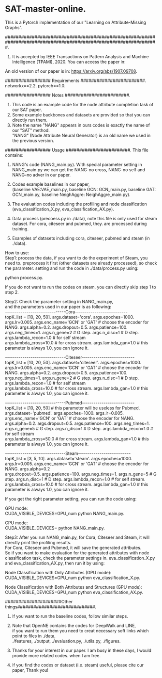# SAT-master-online. 
This is a Pytorch implementation of our "Learning on Attribute-Missing Graphs".  
 
 #################################################################################################################. 
1. It is accepted by IEEE Transactions on Pattern Analysis and Machine Intelligence (TPAMI), 2020. 
You can access the paper in:   

An old version of our paper is in: https://arxiv.org/abs/1907.09708. 

################# Requirements ########################. 
networkx==2.2. 
pytorch==1.0. 

################# Notes ########################. 
1. This code is an example code for the node attribute completion task of our SAT paper.  
2. Some example backbones and datasets are provided so that you can directly run them.  
3. Note the name "NANG" appears in ours codes is exactly the name of our "SAT" method.  
"NANG" (Node Attribute Neural Generator) is an old name we used in the previous version.  

################# Usage ########################. 
This file contains:  
1. NANG's code (NANG_main.py). 
With special parameter setting in NANG_main.py we can get the NANG-no cross, NANG-no self and NANG-no adver in our paper. 

2. Codes example baselines in our paper,  
(baseline VAE:VAE_main.py, baseline GCN: GCN_main.py, baseline GAT: GCN_main.py, baseline NeighAggre: NeighAggre_main.py). 

3. The evaluation codes including the profiling and node classification (eva_classification_X.py, eva_classification_AX.py). 

4. Data process (precoess.py in ./data), note this file is only used for steam dataset. For cora, citeseer and pubmed, they. 
are processed during training.  

5. Examples of datasets including cora, citeseer, pubmed and steam (in ./data). 

How to use:  
Step1: process the data, if you want to do the experiment of Steam, you need to. 
preprocess it first (other datasets are already processed), so check the parameter. 
setting and run the code in ./data/process.py using:  

python process.py. 

If you do not want to run the codes on steam, you can directly skip step 1 to step 2.  

Step2: Check the parameter setting in NANG_main.py,   
and the parameters used in our paper is as following:  
-------------------------------Cora---------------------------  
topK_list = [10, 20, 50]. 
args.dataset='cora'. 
args.epoches=1000. 
args.lr=0.005. 
args.enc_name='GCN' or 'GAT' # choose the encoder for NANG. 
args.alpha=0.2. 
args.dropout=0.5. 
args.patience=100. 
args.neg_times=1. 
args.n_gene=2  # G step. 
args.n_disc=1  # D step. 
args.lambda_recon=1.0  # for self stream  
args.lambda_cross=10.0 # for cross stream. 
args.lambda_gan=1.0   # this parameter is always 1.0, you can ignore it. 

-------------------------------Citeseer---------------------------  
topK_list = [10, 20, 50]. 
args.dataset='citeseer'. 
args.epoches=1000. 
args.lr=0.005. 
args.enc_name='GCN' or 'GAT' # choose the encoder for NANG. 
args.alpha=0.2. 
args.dropout=0.5. 
args.patience=100. 
args.neg_times=1. 
args.n_gene=2  # G step. 
args.n_disc=1  # D step. 
args.lambda_recon=1.0  # for self stream    
args.lambda_cross=10.0 # for cross stream. 
args.lambda_gan=1.0   # this parameter is always 1.0, you can ignore it. 

-------------------------------Pubmed---------------------------  
topK_list = [10, 20, 50] # this parameter will be useless for Pubmed. 
args.dataset='pubmed'. 
args.epoches=1000. 
args.lr=0.005. 
args.enc_name='GCN' or 'GAT' # choose the encoder for NANG. 
args.alpha=0.2. 
args.dropout=0.5. 
args.patience=100. 
args.neg_times=1. 
args.n_gene=5  # G step. 
args.n_disc=1  # D step. 
args.lambda_recon=1.0  # for self stream  
args.lambda_cross=50.0 # for cross stream. 
args.lambda_gan=1.0   # this parameter is always 1.0, you can ignore it. 

-------------------------------Steam---------------------------  
topK_list = [3, 5, 10]. 
args.dataset='steam'. 
args.epoches=1000. 
args.lr=0.005. 
args.enc_name='GCN' or 'GAT' # choose the encoder for NANG. 
args.alpha=0.2  
args.dropout=0.5. 
args.patience=100. 
args.neg_times=1. 
args.n_gene=5  # G step. 
args.n_disc=1  # D step. 
args.lambda_recon=1.0  # for self stream. 
args.lambda_cross=10.0 # for cross stream. 
args.lambda_gan=1.0   # this parameter is always 1.0, you can ignore it. 

If you get the right parameter setting, you can run the code using:  

GPU mode:  
CUDA_VISIBLE_DEVICES=GPU_num python NANG_main.py.  

CPU mode:  
CUDA_VISIBLE_DEVICES=<space> python NANG_main.py. 

Step3: After you run NANG_main.py, for Cora, Citeseer and Steam, it will directly print the profiling results.  
For Cora, Citeseer and Pubmed, it will save the generated attributes.  
So if you want to make evaluation for the generated attributes with node classification task, check the parameter settings in. 
eva_classification_X.py and eva_classification_AX.py, then run it by using:  

Node Classification with Only Attributes (GPU mode):  
CUDA_VISIBLE_DEVICES=GPU_num python eva_classification_X.py. 

Node Classification with Both Attributes and Structures (GPU mode):  
CUDA_VISIBLE_DEVICES=GPU_num python eva_classification_AX.py. 

#####################Other things#############################. 
1. If you want to run the baseline codes, follow similar steps.  

2. Note that OpenNE contains the codes for DeepWalk and LINE,   
if you want to run them you need to creat necessary soft links which point to files in ./data,   
./features, ./output, ./evaluation.py, ./utils.py, ./figures. 

3. Thanks for your interest in our paper. I am busy in these days, I would provide more related codes. 
when I am free.  

4. If you find the codes or dataset (i.e. steam) useful, please cite our paper, Thank you!  
